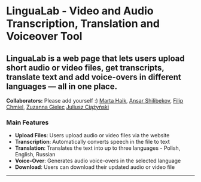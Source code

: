 # LinguaLab - Video and Audio Transcription, Translation and Voiceover Tool

## LinguaLab is a web page that lets users upload short audio or video files, get transcripts, translate text and add voice-overs in different languages — all in one place.

**Collaborators:** Please add yourself :) [Marta Haik](https://github.com/mhaik), [Ansar Shilibekov](https://github.com/An-0ther), [Filip Chmiel](https://github.com/FChmiel242238), [Zuzanna Gielec](https://github.com/ZuzannaGielec) [Juliusz Ciążyński](https://github.com/julekc4)


### Main Features
- **Upload Files**: Users upload audio or video files via the website
- **Transcription**: Automatically converts speech in the file to text
- **Translation**: Translates the text into up to three languages - Polish, English, Russian
- **Voice-Over**: Generates audio voice-overs in the selected language
- **Download**: Users can download their updated audio or video file

****
